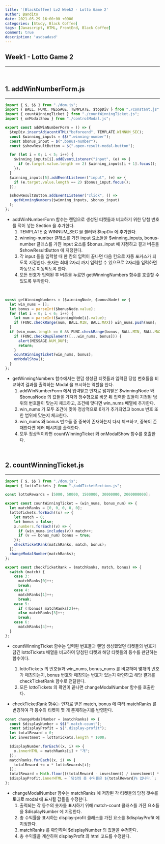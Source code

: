 ```yaml
---
title: '[BlackCoffee] Lv2 Week2 - Lotto Game 2'
author: Bandito
date: 2021-05-29 16:00:00 +0900
categories: [Study, Black Coffee]
tags: [Javascript, HTML, FrontEnd, Black Coffee]
comment: true
description: 'asdsadasd'
---
```


## Week1 - Lotto Game 2
***

<br/>

## 1. addWinNumberForm.js
***

```javascript
import { $, $$ } from "./dom.js";
import { BALL, FUNC, MESSAGE, TEMPLATE, $topDiv } from "./constant.js";
import { countWinningTicket } from "./countWinningTicket.js";
import { onModalShow } from "./controlModal.js";

export const addWinNumberForm = () => {
  $topDiv.insertAdjacentHTML("beforeend", TEMPLATE.WINNUM_SEC);
  const $winning_inputs = $$(".winning-number");
  const $bonus_input = $(".bonus-number");
  const $showResultButton = $(".open-result-modal-button");

  for (let i = 0; i < 5; i++) {
    $winning_inputs[i].addEventListener("input", (e) => {
      if (e.target.value.length == 2) $winning_inputs[i + 1].focus();
    });
  }
  $winning_inputs[5].addEventListener("input", (e) => {
    if (e.target.value.length == 2) $bonus_input.focus();
  });

  $showResultButton.addEventListener("click", () =>
    getWinningNumbers($winning_inputs, $bonus_input)
  );
};
```

+ addWinNumberForm 함수는 랜덤으로 생성된 티켓들과 비교하기 위한 당첨 번호를 적어 넣는 Section 을 추가한다.
  1. TEMPLATE 중 WINNUM_SEC 을 불러와 $topDiv 에 추가한다.
  2. winning-number 클래스를 가진 input 요소들을 $winning_inputs, bonus-number 클래스를 가진 input 요소를 $bonus_input 에 지정하고 결과 버튼을 $showResultButton 에 지정한다.
  3. 각 input 들을 입력할 때 한 칸의 입력이 끝나면 다음 칸으로 자동 포커스가 되도록 지정한다. 숫자는 최대 2자리 까지 입력할 수 있으므로 2자리를 입력하면 자동으로 이동되도록 한다.
  4. 모든 번호가 입력된 후 버튼을 누르면 getWinningNumbers 함수를 호출할 수 있도록 부착한다.


<br/>

```javascript
const getWinningNumbers = ($winningNode, $bonusNode) => {
  let win_nums = [];
  let bonus = parseInt($bonusNode.value);
  for (let i = 0; i < 6; i++) {
    let num = parseInt($winningNode[i].value);
    if (FUNC.checkRange(num, BALL.MIN, BALL.MAX)) win_nums.push(num);
  }
  if (win_nums.length == 6 && FUNC.checkRange(bonus, BALL.MIN, BALL.MAX)) {
    if (FUNC.checkDupElement([...win_nums, bonus])) {
      alert(MESSAGE.NUM_DUP);
      return;
    }
    countWinningTicket(win_nums, bonus);
    onModalShow();
  }
};

```

+ getWinningNumbers 함수에서는 랜덤 생성된 티켓들과 입력된 당첨 번호들을 비교하여 결과를 출력하는 Modal 을 표시하는 역할을 한다.
  1. addWinNumberForm 에서 입력받고 인자로 넘겨받은 $winningNode 와 $bonusNode 의 값들을 가져와 정수형으로 바꾼 뒤 입력한 값들이 지정된 범위의 번호들이 맞는지 체크하고, 조건에 맞다면 win_nums 배열에 추가한다.
  2. win_nums 가 모두 조건에 맞아 정상적으로 6개가 추가되었고 bonus 번호 또한 범위에 맞는지 체크한다.
  3. win_nums 와 bonus 번호들 중 중복이 존재하는지 다시 체크하고, 중복이 존재한다면 에러 메시지를 출력한다.
  4. 모두 정상적이라면 countWinningTicket 와 onModalShow 함수를 호출한다.


<br/>

## 2. countWinningTicket.js
***

```javascript
import { $, $$ } from "./dom.js";
import { lottoTickets } from "./addTicketSection.js";

const lottoRewards = [5000, 50000, 1500000, 30000000, 2000000000];

export const countWinningTicket = (win_nums, bonus_num) => {
  let matchRanks = [0, 0, 0, 0, 0];
  lottoTickets.forEach((x) => {
    let match = 0;
    let bonus = false;
    x.numbers.forEach((v) => {
      if (win_nums.includes(v)) match++;
      if (v == bonus_num) bonus = true;
    });
    checkTicketRank(matchRanks, match, bonus);
  });
  changeModalNumber(matchRanks);
};

export const checkTicketRank = (matchRanks, match, bonus) => {
  switch (match) {
    case 3:
      matchRanks[0]++;
      break;
    case 4:
      matchRanks[1]++;
      break;
    case 5:
      if (!bonus) matchRanks[2]++;
      else matchRanks[3]++;
      break;
    case 6:
      matchRanks[4]++;
  }
};
```

+ countWinningTicket 함수는 입력된 번호들과 랜덤 생성했었던 티켓들의 번호가 담긴 lottoTickets 배열을 비교하여 당첨된 티켓과 해당 티켓들의 등수를 판단하는 함수이다.
  1. lottoTickets 의 번호들과 win_nums, bonus_nums 를 비교하며 몇개의 번호가 매칭되는지, bonus 번호와 매칭되는 번호가 있는지 확인하고 해당 결과를 checkTicketRank 함수로 전달한다.
  2. 모든 lottoTickets 의 확인이 끝나면 changeModalNumber 함수를 호출한다.

+ checkTicketRank 함수는 인자로 받은 match, bonus 에 따라 matchRanks 를 변경하여 각 등수의 티켓이 몇 개 존재하는지를 반영한다.

```javascript
const changeModalNumber = (matchRanks) => {
  const $displayNumber = $$(".match-count");
  const $displayProfit = $(".display-profit");
  let totalReward = 0;
  let investment = lottoTickets.length * 1000;

  $displayNumber.forEach((x, i) => {
    x.innerHTML = matchRanks[i] + "개";
  });
  matchRanks.forEach((x, i) => {
    totalReward += x * lottoRewards[i];
  });
  totalReward = Math.floor(((totalReward - investment) / investment) * 100);
  $displayProfit.innerHTML = `당신의 총 수익률은 ${totalReward}% 입니다.`;
};
```

+ changeModalNumber 함수는 matchRanks 에 저장된 각 티켓들의 당첨 갯수를 토대로 modal 에 표시될 값들을 수정한다.
  1. 출력되는 각 등수의 숫자를 표시하기 위해 match-count 클래스를 가진 요소들을 $displayNumber 에 지정한다.
  2. 총 수익률을 표시하는 display-profit 클래스를 가진 요소를 $displayProfit 에 지정한다.
  3. matchRanks 를 확인하며 $displayNumber 의 값들을 수정한다.
  4. 총 수익률을 계산하여 displayProfit 의 html 코드를 수정한다.

  